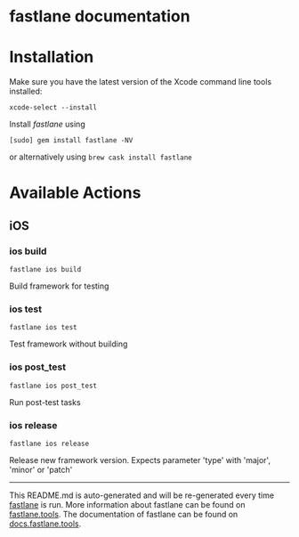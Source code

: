 fastlane documentation
================
# Installation

Make sure you have the latest version of the Xcode command line tools installed:

```
xcode-select --install
```

Install _fastlane_ using
```
[sudo] gem install fastlane -NV
```
or alternatively using `brew cask install fastlane`

# Available Actions
## iOS
### ios build
```
fastlane ios build
```
Build framework for testing
### ios test
```
fastlane ios test
```
Test framework without building
### ios post_test
```
fastlane ios post_test
```
Run post-test tasks
### ios release
```
fastlane ios release
```
Release new framework version. Expects parameter 'type' with 'major', 'minor' or 'patch'

----

This README.md is auto-generated and will be re-generated every time [fastlane](https://fastlane.tools) is run.
More information about fastlane can be found on [fastlane.tools](https://fastlane.tools).
The documentation of fastlane can be found on [docs.fastlane.tools](https://docs.fastlane.tools).
